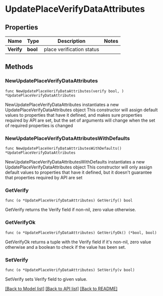 # UpdatePlaceVerifyDataAttributes

## Properties

Name | Type | Description | Notes
------------ | ------------- | ------------- | -------------
**Verify** | **bool** | place verification status | 

## Methods

### NewUpdatePlaceVerifyDataAttributes

`func NewUpdatePlaceVerifyDataAttributes(verify bool, ) *UpdatePlaceVerifyDataAttributes`

NewUpdatePlaceVerifyDataAttributes instantiates a new UpdatePlaceVerifyDataAttributes object
This constructor will assign default values to properties that have it defined,
and makes sure properties required by API are set, but the set of arguments
will change when the set of required properties is changed

### NewUpdatePlaceVerifyDataAttributesWithDefaults

`func NewUpdatePlaceVerifyDataAttributesWithDefaults() *UpdatePlaceVerifyDataAttributes`

NewUpdatePlaceVerifyDataAttributesWithDefaults instantiates a new UpdatePlaceVerifyDataAttributes object
This constructor will only assign default values to properties that have it defined,
but it doesn't guarantee that properties required by API are set

### GetVerify

`func (o *UpdatePlaceVerifyDataAttributes) GetVerify() bool`

GetVerify returns the Verify field if non-nil, zero value otherwise.

### GetVerifyOk

`func (o *UpdatePlaceVerifyDataAttributes) GetVerifyOk() (*bool, bool)`

GetVerifyOk returns a tuple with the Verify field if it's non-nil, zero value otherwise
and a boolean to check if the value has been set.

### SetVerify

`func (o *UpdatePlaceVerifyDataAttributes) SetVerify(v bool)`

SetVerify sets Verify field to given value.



[[Back to Model list]](../README.md#documentation-for-models) [[Back to API list]](../README.md#documentation-for-api-endpoints) [[Back to README]](../README.md)


